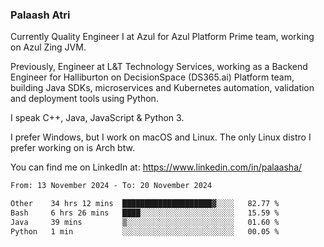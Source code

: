 ### Palaash Atri

Currently Quality Engineer I at Azul for Azul Platform Prime team, working on Azul Zing JVM. 

Previously, Engineer at L&T Technology Services, working as a Backend Engineer for Halliburton on DecisionSpace (DS365.ai) Platform team, building Java SDKs, microservices and Kubernetes automation, validation and deployment tools using Python.

I speak C++, Java, JavaScript & Python 3.

I prefer Windows, but I work on macOS and Linux. The only Linux distro I prefer working on is Arch btw.

You can find me on LinkedIn at: https://www.linkedin.com/in/palaasha/

<!--START_SECTION:waka-->

```txt
From: 13 November 2024 - To: 20 November 2024

Other    34 hrs 12 mins  ████████████████████▓░░░░   82.77 %
Bash     6 hrs 26 mins   ████░░░░░░░░░░░░░░░░░░░░░   15.59 %
Java     39 mins         ▒░░░░░░░░░░░░░░░░░░░░░░░░   01.60 %
Python   1 min           ░░░░░░░░░░░░░░░░░░░░░░░░░   00.05 %
```

<!--END_SECTION:waka-->
